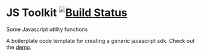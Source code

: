 JS Toolkit [![Build Status](https://travis-ci.org/monbro/javascript-sdk-boilerplate.svg?branch=master)](https://travis-ci.org/monbro/javascript-sdk-boilerplate)
===========================

Some Javascript utility functions

A boilerplate code template for creating a generic javascript sdk. Check out the [demo](https://rawgit.com/monbro/javascript-sdk-boilerplate/master/example/example1.html).

